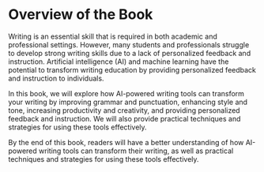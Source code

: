 Overview of the Book
==============================================

Writing is an essential skill that is required in both academic and professional settings. However, many students and professionals struggle to develop strong writing skills due to a lack of personalized feedback and instruction. Artificial intelligence (AI) and machine learning have the potential to transform writing education by providing personalized feedback and instruction to individuals.

In this book, we will explore how AI-powered writing tools can transform your writing by improving grammar and punctuation, enhancing style and tone, increasing productivity and creativity, and providing personalized feedback and instruction. We will also provide practical techniques and strategies for using these tools effectively.

By the end of this book, readers will have a better understanding of how AI-powered writing tools can transform their writing, as well as practical techniques and strategies for using these tools effectively.

